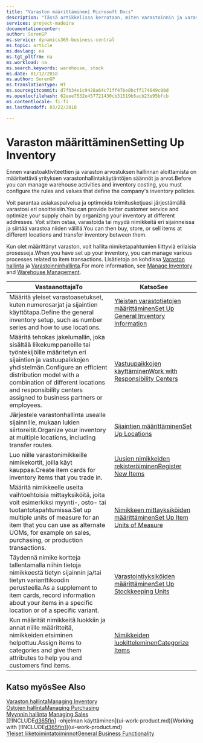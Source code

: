```yaml
---
title: "Varaston määrittäminen| Microsoft Docs"
description: "Tässä artikkelissa kerrotaan, miten varastoinnin ja varaston prosessit määritetään. Kyse voi olla esimerkiksi siirtoreiteistä ja sijainneista, kuten fyysisistä varastoista."
services: project-madeira
documentationcenter: 
author: SorenGP
ms.service: dynamics365-business-central
ms.topic: article
ms.devlang: na
ms.tgt_pltfrm: na
ms.workload: na
ms.search.keywords: warehouse, stock
ms.date: 01/12/2018
ms.author: SorenGP
ms.translationtype: HT
ms.sourcegitcommit: d7fb34e1c9428a64c71ff47be8bcff174649c00d
ms.openlocfilehash: 62eee7532e457721430cb31519b5acb23e95bfcb
ms.contentlocale: fi-fi
ms.lasthandoff: 03/22/2018

---
```

# <a name="setting-up-inventory"></a><span data-ttu-id="9c9cb-103">Varaston määrittäminen</span><span class="sxs-lookup"><span data-stu-id="9c9cb-103">Setting Up Inventory</span></span>
<span data-ttu-id="9c9cb-104">Ennen varastoaktiviteettien ja varaston arvostuksen hallinnan aloittamista on määritettävä yrityksen varastonhallintakäytäntöjen säännöt ja arvot.</span><span class="sxs-lookup"><span data-stu-id="9c9cb-104">Before you can manage warehouse activities and inventory costing, you must configure the rules and values that define the company's inventory policies.</span></span>

<span data-ttu-id="9c9cb-105">Voit parantaa asiakaspalvelua ja optimoida toimitusketjuasi järjestämällä varastosi eri osoitteisiin.</span><span class="sxs-lookup"><span data-stu-id="9c9cb-105">You can provide better customer service and optimize your supply chain by organizing your inventory at different addresses.</span></span> <span data-ttu-id="9c9cb-106">Voit sitten ostaa, varastoida tai myydä nimikkeitä eri sijainneissa ja siirtää varastoa niiden välillä.</span><span class="sxs-lookup"><span data-stu-id="9c9cb-106">You can then buy, store, or sell items at different locations and transfer inventory between them.</span></span>

<span data-ttu-id="9c9cb-107">Kun olet määrittänyt varaston, voit hallita nimiketapahtumien liittyviä erilaisia prosesseja.</span><span class="sxs-lookup"><span data-stu-id="9c9cb-107">When you have set up your inventory, you can manage various processes related to item transactions.</span></span> <span data-ttu-id="9c9cb-108">Lisätietoja on kohdissa [Varaston hallinta](inventory-manage-inventory.md) ja [Varastoinninhallinta](warehouse-manage-warehouse.md).</span><span class="sxs-lookup"><span data-stu-id="9c9cb-108">For more information, see [Manage Inventory](inventory-manage-inventory.md) and [Warehouse Management](warehouse-manage-warehouse.md).</span></span>

| <span data-ttu-id="9c9cb-109">Vastaanottaja</span><span class="sxs-lookup"><span data-stu-id="9c9cb-109">To</span></span> | <span data-ttu-id="9c9cb-110">Katso</span><span class="sxs-lookup"><span data-stu-id="9c9cb-110">See</span></span> |
| --- | --- |
| <span data-ttu-id="9c9cb-111">Määritä yleiset varastoasetukset, kuten numerosarjat ja sijaintien käyttötapa.</span><span class="sxs-lookup"><span data-stu-id="9c9cb-111">Define the general inventory setup, such as number series and how to use locations.</span></span> |[<span data-ttu-id="9c9cb-112">Yleisten varastotietojen määrittäminen</span><span class="sxs-lookup"><span data-stu-id="9c9cb-112">Set Up General Inventory Information</span></span>](inventory-how-setup-general.md) |
|<span data-ttu-id="9c9cb-113">Määritä tehokas jakelumallin, joka sisältää liikekumppaneille tai työntekijöille määritetyn eri sijaintien ja vastuupaikkojen yhdistelmän.</span><span class="sxs-lookup"><span data-stu-id="9c9cb-113">Configure an efficient distribution model with a combination of different locations and responsibility centers assigned to business partners or employees.</span></span>|[<span data-ttu-id="9c9cb-114">Vastuupaikkojen käyttäminen</span><span class="sxs-lookup"><span data-stu-id="9c9cb-114">Work with Responsibility Centers</span></span>](inventory-responsibility-centers.md)|
| <span data-ttu-id="9c9cb-115">Järjestele varastonhallinta usealle sijainnille, mukaan lukien siirtoreitit.</span><span class="sxs-lookup"><span data-stu-id="9c9cb-115">Organize your inventory at multiple locations, including transfer routes.</span></span> |[<span data-ttu-id="9c9cb-116">Sijaintien määrittäminen</span><span class="sxs-lookup"><span data-stu-id="9c9cb-116">Set Up Locations</span></span>](inventory-how-register-new-items.md) |
| <span data-ttu-id="9c9cb-117">Luo niille varastonimikkeille nimikekortit, joilla käyt kauppaa.</span><span class="sxs-lookup"><span data-stu-id="9c9cb-117">Create item cards for inventory items that you trade in.</span></span> |[<span data-ttu-id="9c9cb-118">Uusien nimikkeiden rekisteröiminen</span><span class="sxs-lookup"><span data-stu-id="9c9cb-118">Register New Items</span></span>](inventory-how-register-new-items.md) |
|<span data-ttu-id="9c9cb-119">Määritä nimikkeelle useita vaihtoehtoisia mittayksiköitä, joita voit esimerkiksi myynti-, osto- tai tuotantotapahtumissa.</span><span class="sxs-lookup"><span data-stu-id="9c9cb-119">Set up multiple units of measure for an item that you can use as alternate UOMs, for example on sales, purchasing, or production transactions.</span></span>|[<span data-ttu-id="9c9cb-120">Nimikkeen mittayksiköiden määrittäminen</span><span class="sxs-lookup"><span data-stu-id="9c9cb-120">Set Up Item Units of Measure</span></span>](inventory-how-setup-units-of-measure.md)|
|<span data-ttu-id="9c9cb-121">Täydennä nimike kortteja tallentamalla niihin tietoja nimikkeestä tietyn sijainnin ja/tai tietyn varianttikoodin perusteella.</span><span class="sxs-lookup"><span data-stu-id="9c9cb-121">As a supplement to item cards, record information about your items in a specific location or of a specific variant.</span></span>|[<span data-ttu-id="9c9cb-122">Varastointiyksiköiden määrittäminen</span><span class="sxs-lookup"><span data-stu-id="9c9cb-122">Set Up Stockkeeping Units</span></span>](inventory-how-to-set-up-stockkeeping-units.md)|
| <span data-ttu-id="9c9cb-123">Kun määrität nimikkeitä luokkiin ja annat niille määritteitä, nimikkeiden etsiminen helpottuu.</span><span class="sxs-lookup"><span data-stu-id="9c9cb-123">Assign items to categories and give them attributes to help you and customers find items.</span></span> |[<span data-ttu-id="9c9cb-124">Nimikkeiden luokitteleminen</span><span class="sxs-lookup"><span data-stu-id="9c9cb-124">Categorize Items</span></span>](inventory-how-categorize-items.md) |

## <a name="see-also"></a><span data-ttu-id="9c9cb-125">Katso myös</span><span class="sxs-lookup"><span data-stu-id="9c9cb-125">See Also</span></span>
[<span data-ttu-id="9c9cb-126">Varaston hallinta</span><span class="sxs-lookup"><span data-stu-id="9c9cb-126">Managing Inventory</span></span>](inventory-manage-inventory.md)  
[<span data-ttu-id="9c9cb-127">Ostojen hallinta</span><span class="sxs-lookup"><span data-stu-id="9c9cb-127">Managing Purchasing</span></span>](purchasing-manage-purchasing.md)  
<span data-ttu-id="9c9cb-128">[Myynnin hallinta](sales-manage-sales.md)  </span><span class="sxs-lookup"><span data-stu-id="9c9cb-128">[Managing Sales](sales-manage-sales.md)  </span></span>  
<span data-ttu-id="9c9cb-129">[[!INCLUDE[d365fin](includes/d365fin_md.md)] -ohjelman käyttäminen](ui-work-product.md)</span><span class="sxs-lookup"><span data-stu-id="9c9cb-129">[Working with [!INCLUDE[d365fin](includes/d365fin_md.md)]](ui-work-product.md)</span></span>  
[<span data-ttu-id="9c9cb-130">Yleiset liiketoimintatoiminnot</span><span class="sxs-lookup"><span data-stu-id="9c9cb-130">General Business Functionality</span></span>](ui-across-business-areas.md)

